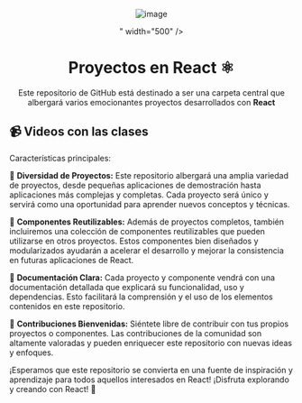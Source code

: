 <div align="center">

![image](https://github.com/omar49511/proyectos-react/assets/72781778/788719a9-1e4f-4ade-b5e5-2f1b20108e30)

" width="500" />

# Proyectos en React ⚛️

Este repositorio de GitHub está destinado a ser una carpeta central que albergará varios emocionantes proyectos desarrollados con **React**

</div>

## 📹 Videos con las clases


Características principales:

🔷 **Diversidad de Proyectos:** Este repositorio albergará una amplia variedad de proyectos, desde pequeñas aplicaciones de demostración hasta aplicaciones más complejas y completas. Cada proyecto será único y servirá como una oportunidad para aprender nuevos conceptos y técnicas.

🔷 **Componentes Reutilizables:** Además de proyectos completos, también incluiremos una colección de componentes reutilizables que pueden utilizarse en otros proyectos. Estos componentes bien diseñados y modularizados ayudarán a acelerar el desarrollo y mejorar la consistencia en futuras aplicaciones de React.

🔷 **Documentación Clara:** Cada proyecto y componente vendrá con una documentación detallada que explicará su funcionalidad, uso y dependencias. Esto facilitará la comprensión y el uso de los elementos contenidos en este repositorio.

🔷 **Contribuciones Bienvenidas:** Siéntete libre de contribuir con tus propios proyectos o componentes. Las contribuciones de la comunidad son altamente valoradas y pueden enriquecer este repositorio con nuevas ideas y enfoques.

¡Esperamos que este repositorio se convierta en una fuente de inspiración y aprendizaje para todos aquellos interesados en React! ¡Disfruta explorando y creando con React! 🎉
